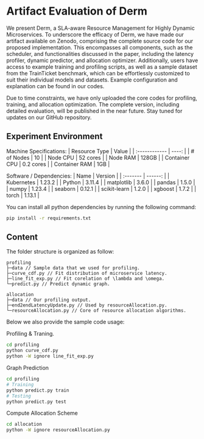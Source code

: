 # Artifact Evaluation of Derm
We present Derm, a SLA-aware Resource Management for Highly Dynamic Microservices. To underscore the efficacy of Derm, we have made our artifact available on Zenodo, comprising the complete source code for our proposed implementation. This encompasses all components, such as the scheduler, and functionalities discussed in the paper, including the latency profiler, dynamic predictor, and allocation optimizer. Additionally, users have access to example training and profiling scripts, as well as a sample dataset from the TrainTicket benchmark, which can be effortlessly customized to suit their individual models and datasets. Example configuration and explanation can be found in our codes.

Due to time constraints, we have only uploaded the core codes for profiling, training, and allocation optimization. The complete version, including detailed evaluation, will be published in the near future. Stay tuned for updates on our GitHub repository.

## Experiment Environment
Machine Specifications:
| Resource Type | Value |
| :------------ | ----: |
| # of Nodes | 10 |
| Node CPU | 52 cores |
| Node RAM | 128GB |
| Container CPU | 0.2 cores |
| Container RAM | 1GB |

Software / Dependencies:
| Name | Version |
| :------- | ------: |
| Kubernetes | 1.23.2 |
| Python | 3.11.4 |
| matplotlib | 3.6.0 |
| pandas | 1.5.0 |
| numpy | 1.23.4 |
| seaborn | 0.12.1 |
| scikit-learn | 1.2.0 |
| xgboost | 1.7.2 |
| torch | 1.13.1 |

You can install all python dependencies by running the following command:
```bash
pip install -r requirements.txt
```

## Content

The folder structure is organized as follow:
```
profiling
├─data // Sample data that we used for profiling.
├─curve_cdf.py // Fit distribution of microservice latency.
├─line_fit_exp.py // Fit corelation of \lambda and \omega.
└─predict.py // Predict dynamic graph.

allocation
├─data // Our profiling output.
├─end2endLatencyUpdate.py // Used by resourceAllocation.py.
└─resourceAllocation.py // Core of resource allocation algorithms.
```

Below we also provide the sample code usage:

Profiling & Traning.
```bash
cd profiling
python curve_cdf.py
python -W ignore line_fit_exp.py
```

Graph Prediction
```bash
cd profiling
# Training
python predict.py train
# Testing
python predict.py test
```

Compute Allocation Scheme
```bash
cd allocation
python -W ignore resourceAllocation.py
```
